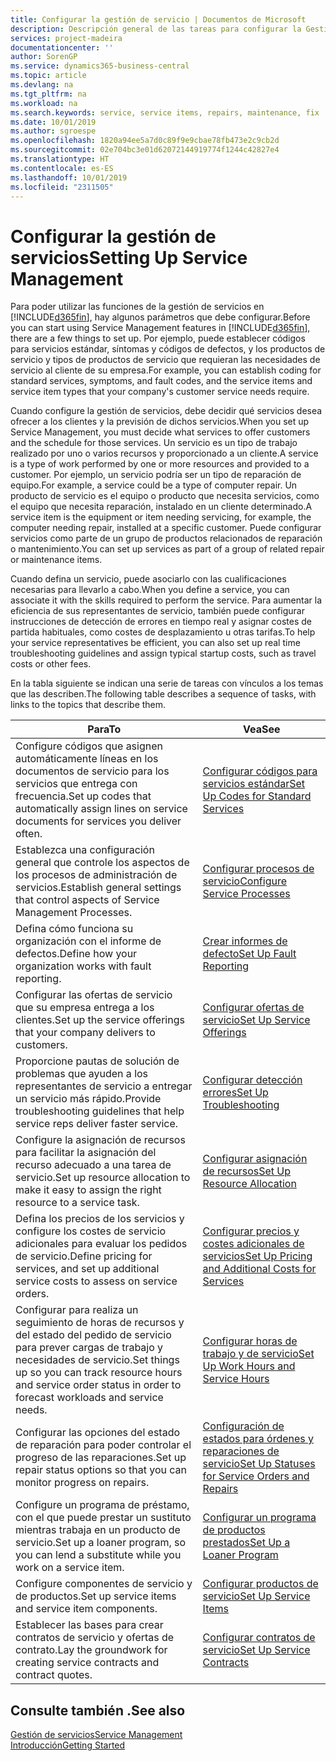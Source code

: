 ```yaml
---
title: Configurar la gestión de servicio | Documentos de Microsoft
description: Descripción general de las tareas para configurar la Gestión de servicios para adaptarla a la forma en que sus organizaciones gestionan sus servicios.
services: project-madeira
documentationcenter: ''
author: SorenGP
ms.service: dynamics365-business-central
ms.topic: article
ms.devlang: na
ms.tgt_pltfrm: na
ms.workload: na
ms.search.keywords: service, service items, repairs, maintenance, fix
ms.date: 10/01/2019
ms.author: sgroespe
ms.openlocfilehash: 1820a94ee5a7d0c89f9e9cbae78fb473e2c9cb2d
ms.sourcegitcommit: 02e704bc3e01d62072144919774f1244c42827e4
ms.translationtype: HT
ms.contentlocale: es-ES
ms.lasthandoff: 10/01/2019
ms.locfileid: "2311505"
---
```

# <a name="setting-up-service-management"></a><span data-ttu-id="e807a-103">Configurar la gestión de servicios</span><span class="sxs-lookup"><span data-stu-id="e807a-103">Setting Up Service Management</span></span>
<span data-ttu-id="e807a-104">Para poder utilizar las funciones de la gestión de servicios en [!INCLUDE[d365fin](includes/d365fin_md.md)], hay algunos parámetros que debe configurar.</span><span class="sxs-lookup"><span data-stu-id="e807a-104">Before you can start using Service Management features in [!INCLUDE[d365fin](includes/d365fin_md.md)], there are a few things to set up.</span></span> <span data-ttu-id="e807a-105">Por ejemplo, puede establecer códigos para servicios estándar, síntomas y códigos de defectos, y los productos de servicio y tipos de productos de servicio que requieran las necesidades de servicio al cliente de su empresa.</span><span class="sxs-lookup"><span data-stu-id="e807a-105">For example, you can establish coding for standard services, symptoms, and fault codes, and the service items and service item types that your company's customer service needs require.</span></span>  

<span data-ttu-id="e807a-106">Cuando configure la gestión de servicios, debe decidir qué servicios desea ofrecer a los clientes y la previsión de dichos servicios.</span><span class="sxs-lookup"><span data-stu-id="e807a-106">When you set up Service Management, you must decide what services to offer customers and the schedule for those services.</span></span> <span data-ttu-id="e807a-107">Un servicio es un tipo de trabajo realizado por uno o varios recursos y proporcionado a un cliente.</span><span class="sxs-lookup"><span data-stu-id="e807a-107">A service is a type of work performed by one or more resources and provided to a customer.</span></span> <span data-ttu-id="e807a-108">Por ejemplo, un servicio podría ser un tipo de reparación de equipo.</span><span class="sxs-lookup"><span data-stu-id="e807a-108">For example, a service could be a type of computer repair.</span></span> <span data-ttu-id="e807a-109">Un producto de servicio es el equipo o producto que necesita servicios, como el equipo que necesita reparación, instalado en un cliente determinado.</span><span class="sxs-lookup"><span data-stu-id="e807a-109">A service item is the equipment or item needing servicing, for example, the computer needing repair, installed at a specific customer.</span></span> <span data-ttu-id="e807a-110">Puede configurar servicios como parte de un grupo de productos relacionados de reparación o mantenimiento.</span><span class="sxs-lookup"><span data-stu-id="e807a-110">You can set up services as part of a group of related repair or maintenance items.</span></span>  
  
<span data-ttu-id="e807a-111">Cuando defina un servicio, puede asociarlo con las cualificaciones necesarias para llevarlo a cabo.</span><span class="sxs-lookup"><span data-stu-id="e807a-111">When you define a service, you can associate it with the skills required to perform the service.</span></span> <span data-ttu-id="e807a-112">Para aumentar la eficiencia de sus representantes de servicio, también puede configurar instrucciones de detección de errores en tiempo real y asignar costes de partida habituales, como costes de desplazamiento u otras tarifas.</span><span class="sxs-lookup"><span data-stu-id="e807a-112">To help your service representatives be efficient, you can also set up real time troubleshooting guidelines and assign typical startup costs, such as travel costs or other fees.</span></span>  

<span data-ttu-id="e807a-113">En la tabla siguiente se indican una serie de tareas con vínculos a los temas que las describen.</span><span class="sxs-lookup"><span data-stu-id="e807a-113">The following table describes a sequence of tasks, with links to the topics that describe them.</span></span>  
  
| <span data-ttu-id="e807a-114">Para</span><span class="sxs-lookup"><span data-stu-id="e807a-114">To</span></span> | <span data-ttu-id="e807a-115">Vea</span><span class="sxs-lookup"><span data-stu-id="e807a-115">See</span></span> |
| --- | --- |
| <span data-ttu-id="e807a-116">Configure códigos que asignen automáticamente líneas en los documentos de servicio para los servicios que entrega con frecuencia.</span><span class="sxs-lookup"><span data-stu-id="e807a-116">Set up codes that automatically assign lines on service documents for services you deliver often.</span></span> |[<span data-ttu-id="e807a-117">Configurar códigos para servicios estándar</span><span class="sxs-lookup"><span data-stu-id="e807a-117">Set Up Codes for Standard Services</span></span>](service-how-setup-service-coding.md)|
| <span data-ttu-id="e807a-118">Establezca una configuración general que controle los aspectos de los procesos de administración de servicios.</span><span class="sxs-lookup"><span data-stu-id="e807a-118">Establish general settings that control aspects of Service Management Processes.</span></span>|[<span data-ttu-id="e807a-119">Configurar procesos de servicio</span><span class="sxs-lookup"><span data-stu-id="e807a-119">Configure Service Processes</span></span>](service-setup-service-processes.md)|
| <span data-ttu-id="e807a-120">Defina cómo funciona su organización con el informe de defectos.</span><span class="sxs-lookup"><span data-stu-id="e807a-120">Define how your organization works with fault reporting.</span></span> |[<span data-ttu-id="e807a-121">Crear informes de defecto</span><span class="sxs-lookup"><span data-stu-id="e807a-121">Set Up Fault Reporting</span></span>](service-how-setup-fault-reporting.md) |
| <span data-ttu-id="e807a-122">Configurar las ofertas de servicio que su empresa entrega a los clientes.</span><span class="sxs-lookup"><span data-stu-id="e807a-122">Set up the service offerings that your company delivers to customers.</span></span>|[<span data-ttu-id="e807a-123">Configurar ofertas de servicio</span><span class="sxs-lookup"><span data-stu-id="e807a-123">Set Up Service Offerings</span></span>](service-how-setup-service-offerings.md)|
| <span data-ttu-id="e807a-124">Proporcione pautas de solución de problemas que ayuden a los representantes de servicio a entregar un servicio más rápido.</span><span class="sxs-lookup"><span data-stu-id="e807a-124">Provide troubleshooting guidelines that help service reps deliver faster service.</span></span> |[<span data-ttu-id="e807a-125">Configurar detección errores</span><span class="sxs-lookup"><span data-stu-id="e807a-125">Set Up Troubleshooting</span></span>](service-how-setup-troubleshooting.md) |
| <span data-ttu-id="e807a-126">Configure la asignación de recursos para facilitar la asignación del recurso adecuado a una tarea de servicio.</span><span class="sxs-lookup"><span data-stu-id="e807a-126">Set up resource allocation to make it easy to assign the right resource to a service task.</span></span> |[<span data-ttu-id="e807a-127">Configurar asignación de recursos</span><span class="sxs-lookup"><span data-stu-id="e807a-127">Set Up Resource Allocation</span></span>](service-how-setup-resource-allocation.md) |
| <span data-ttu-id="e807a-128">Defina los precios de los servicios y configure los costes de servicio adicionales para evaluar los pedidos de servicio.</span><span class="sxs-lookup"><span data-stu-id="e807a-128">Define pricing for services, and set up additional service costs to assess on service orders.</span></span> |[<span data-ttu-id="e807a-129">Configurar precios y costes adicionales de servicios</span><span class="sxs-lookup"><span data-stu-id="e807a-129">Set Up Pricing and Additional Costs for Services</span></span>](service-how-setup-service-costs-pricing.md)|
| <span data-ttu-id="e807a-130">Configurar para realiza un seguimiento de horas de recursos y del estado del pedido de servicio para prever cargas de trabajo y necesidades de servicio.</span><span class="sxs-lookup"><span data-stu-id="e807a-130">Set things up so you can track resource hours and service order status in order to forecast workloads and service needs.</span></span>|[<span data-ttu-id="e807a-131">Configurar horas de trabajo y de servicio</span><span class="sxs-lookup"><span data-stu-id="e807a-131">Set Up Work Hours and Service Hours</span></span>](service-how-setup-work-service-hours.md)|
| <span data-ttu-id="e807a-132">Configurar las opciones del estado de reparación para poder controlar el progreso de las reparaciones.</span><span class="sxs-lookup"><span data-stu-id="e807a-132">Set up repair status options so that you can monitor progress on repairs.</span></span> | [<span data-ttu-id="e807a-133">Configuración de estados para órdenes y reparaciones de servicio</span><span class="sxs-lookup"><span data-stu-id="e807a-133">Set Up Statuses for Service Orders and Repairs</span></span>](service-order-repair-status.md)|
| <span data-ttu-id="e807a-134">Configure un programa de préstamo, con el que puede prestar un sustituto mientras trabaja en un producto de servicio.</span><span class="sxs-lookup"><span data-stu-id="e807a-134">Set up a loaner program, so you can lend a substitute while you work on a service item.</span></span> |[<span data-ttu-id="e807a-135">Configurar un programa de productos prestados</span><span class="sxs-lookup"><span data-stu-id="e807a-135">Set Up a Loaner Program</span></span>](service-how-setup-loaner-program.md) |
| <span data-ttu-id="e807a-136">Configure componentes de servicio y de productos.</span><span class="sxs-lookup"><span data-stu-id="e807a-136">Set up service items and service item components.</span></span> |[<span data-ttu-id="e807a-137">Configurar productos de servicio</span><span class="sxs-lookup"><span data-stu-id="e807a-137">Set Up Service Items</span></span>](service-how-setup-service-items.md) |
| <span data-ttu-id="e807a-138">Establecer las bases para crear contratos de servicio y ofertas de contrato.</span><span class="sxs-lookup"><span data-stu-id="e807a-138">Lay the groundwork for creating service contracts and contract quotes.</span></span> |[<span data-ttu-id="e807a-139">Configurar contratos de servicio</span><span class="sxs-lookup"><span data-stu-id="e807a-139">Set Up Service Contracts</span></span>](service-how-setup-service-contracts.md) |

## <a name="see-also"></a><span data-ttu-id="e807a-140">Consulte también .</span><span class="sxs-lookup"><span data-stu-id="e807a-140">See also</span></span>
[<span data-ttu-id="e807a-141">Gestión de servicios</span><span class="sxs-lookup"><span data-stu-id="e807a-141">Service Management</span></span>](service-service.md)  
[<span data-ttu-id="e807a-142">Introducción</span><span class="sxs-lookup"><span data-stu-id="e807a-142">Getting Started</span></span>](product-get-started.md)  
